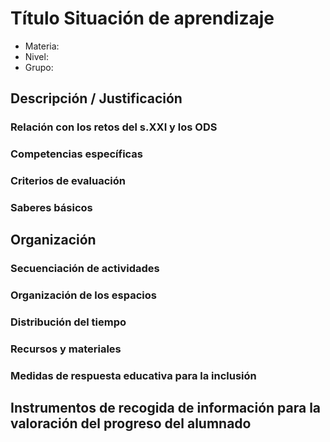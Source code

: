# Título Situación de aprendizaje

* Materia:
* Nivel:
* Grupo:

## Descripción / Justificación

### Relación con los retos del s.XXI y los ODS

### Competencias específicas

### Criterios de evaluación

### Saberes básicos

## Organización

### Secuenciación de actividades

### Organización de los espacios

### Distribución del tiempo

### Recursos y materiales

### Medidas de respuesta educativa para la inclusión

## Instrumentos de recogida de información para la valoración del progreso del alumnado
